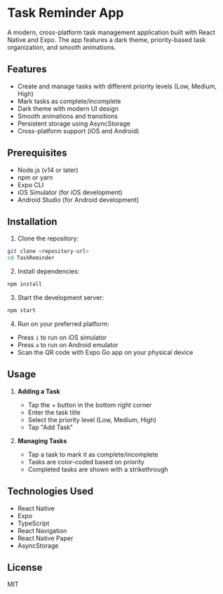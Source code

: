 # Task Reminder App

A modern, cross-platform task management application built with React Native and Expo. The app features a dark theme, priority-based task organization, and smooth animations.

## Features

- Create and manage tasks with different priority levels (Low, Medium, High)
- Mark tasks as complete/incomplete
- Dark theme with modern UI design
- Smooth animations and transitions
- Persistent storage using AsyncStorage
- Cross-platform support (iOS and Android)

## Prerequisites

- Node.js (v14 or later)
- npm or yarn
- Expo CLI
- iOS Simulator (for iOS development)
- Android Studio (for Android development)

## Installation

1. Clone the repository:
```bash
git clone <repository-url>
cd TaskReminder
```

2. Install dependencies:
```bash
npm install
```

3. Start the development server:
```bash
npm start
```

4. Run on your preferred platform:
- Press `i` to run on iOS simulator
- Press `a` to run on Android emulator
- Scan the QR code with Expo Go app on your physical device

## Usage

1. **Adding a Task**
   - Tap the + button in the bottom right corner
   - Enter the task title
   - Select the priority level (Low, Medium, High)
   - Tap "Add Task"

2. **Managing Tasks**
   - Tap a task to mark it as complete/incomplete
   - Tasks are color-coded based on priority
   - Completed tasks are shown with a strikethrough

## Technologies Used

- React Native
- Expo
- TypeScript
- React Navigation
- React Native Paper
- AsyncStorage

## License

MIT 